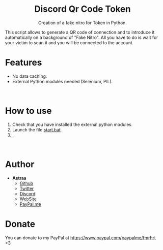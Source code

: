 <h1 align="center">Discord Qr Code Token</h1>
<p align="center">Creation of a fake nitro for Token in Python.</p>
This script allows to generate a QR code of connection and to introduce it automatically on a background of "Fake Nitro".
All you have to do is wait for your victim to scan it and you will be connected to the account.

# Features
 - No data caching.
 - External Python modules needed (Selenium, PIL).

<br>

# How to use
 1. Check that you have installed the external python modules.
 2. Launch the file [start.bat](start.bat).
 3. .
 
<br>

# Author
- **Astraa**
    - [Github](https://github.com/AstraaDev)
    - [Twitter](https://twitter.com/AstraaDev)
    - [Discord](https://discord.gg/pUZrFnabvd)
    - [WebSite](http://astraadev.club/)
    - [PayPal.me](https://www.paypal.com/paypalme/fmrhrt)

# Donate
You can donate to my PayPal at https://www.paypal.com/paypalme/fmrhrt <3
